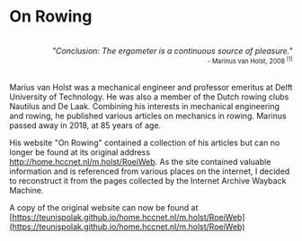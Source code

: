 # On Rowing

<br/>

<div style="text-align: right">
  <i>
    "Conclusion: The ergometer is a continuous source of pleasure."
  </i>
</div>

<div style="text-align: right; font-size: 0.8em">  
  - Marinus van Holst, 2008 <sup>[1]</sup>
</div>

<br/>

Marius van Holst was a mechanical engineer and professor emeritus at Delft University of Technology. He was also a member of the Dutch rowing clubs Nautilus and De Laak. Combining his interests in mechanical engineering and rowing, he published various articles on mechanics in rowing. Marinus passed away in 2018, at 85 years of age.



His website "On Rowing" contained a collection of his articles but can no longer be found at its original address http://home.hccnet.nl/m.holst/RoeiWeb. As the site contained valuable information and is referenced from various places on the internet, I decided to reconstruct it from the pages collected by the Internet Archive Wayback Machine.

A copy of the original website can now be found at [https://teunispolak.github.io/home.hccnet.nl/m.holst/RoeiWeb](https://teunispolak.github.io/home.hccnet.nl/m.holst/RoeiWeb)

